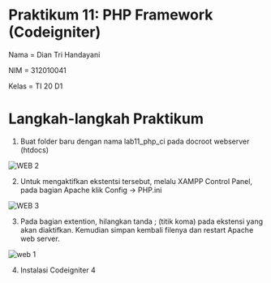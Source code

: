 # Praktikum 11: PHP Framework (Codeigniter)

Nama    = Dian Tri Handayani

NIM     = 312010041

Kelas   = TI 20 D1

# Langkah-langkah Praktikum

1. Buat folder baru dengan nama lab11_php_ci pada docroot webserver (htdocs)

![WEB 2](https://user-images.githubusercontent.com/101880835/172562412-74d8e582-5cdf-4abf-be19-eb3048315761.png)


2. Untuk mengaktifkan ekstentsi tersebut, melalu XAMPP Control Panel, pada bagian Apache klik Config -> PHP.ini


![WEB 3](https://user-images.githubusercontent.com/101880835/172562579-aabb30ed-c22a-4a6c-a580-e082e050b9d1.png)

3. Pada bagian extention, hilangkan tanda ; (titik koma) pada ekstensi yang akan diaktifkan. Kemudian simpan kembali filenya dan restart Apache web server.

![web 1](https://user-images.githubusercontent.com/101880835/172562088-7482d28c-b641-4014-8ecb-0e637374d786.png)

4. Instalasi Codeigniter 4

